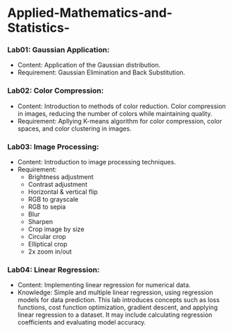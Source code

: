 # Applied-Mathematics-and-Statistics-

### Lab01: Gaussian Application:
- Content: Application of the Gaussian distribution.
- Requirement: Gaussian Elimination and Back Substitution.

### Lab02: Color Compression:
- Content: Introduction to methods of color reduction. Color compression in images, reducing the number of colors while maintaining quality.
- Requirement: Apllying K-means algorithm for color compression, color spaces, and color clustering in images. 

### Lab03: Image Processing:
- Content: Introduction to image processing techniques.
- Requirement:
  + Brightness adjustment
  + Contrast adjustment
  + Horizontal & vertical flip 
  + RGB to grayscale 
  + RGB to sepia 
  + Blur 
  + Sharpen 
  + Crop image by size 
  + Circular crop 
  + Elliptical crop 
  + 2x zoom in/out 

### Lab04: Linear Regression:
- Content: Implementing linear regression for numerical data.
- Knowledge: Simple and multiple linear regression, using regression models for data prediction. This lab introduces concepts such as loss functions, cost function optimization, gradient descent, and applying linear regression to a dataset. It may include calculating regression coefficients and evaluating model accuracy.
